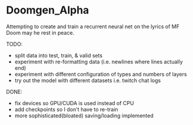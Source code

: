 # Doomgen_Alpha
Attempting to create and train a recurrent neural net on the lyrics of MF Doom may he rest in peace.

TODO:

- split data into test, train, & valid sets
- experiment with re-formatting data (i.e. newlines where lines actually end)
- experiment with different configuration of types and numbers of layers
- try out the model with different datasets i.e. twitch chat logs

DONE:

- fix devices so GPU/CUDA is used instead of CPU
- add checkpoints so I don't have to re-train
- more sophisticated(bloated) saving/loading implemented 
